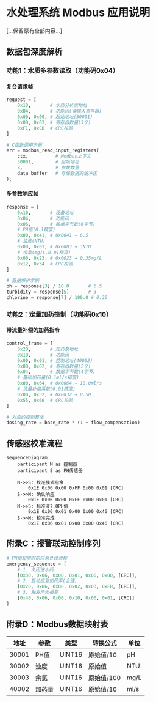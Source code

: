 # 水处理系统 Modbus 应用说明

[...保留原有全部内容...]

## 数据包深度解析

### 功能1：水质多参数读取（功能码0x04）

#### 复合请求帧
```python
request = [
    0x10,       # 水质分析仪地址
    0x04,       # 功能码(读输入寄存器)
    0x00, 0x00, # 起始地址(30001)
    0x00, 0x03, # 寄存器数量(3个)
    0xF1, 0xCB  # CRC校验
]

# C函数调用示例
err = modbus_read_input_registers(
    ctx,          # Modbus上下文
    30001,        # 起始地址
    3,            # 参数数量
    data_buffer   # 存储数据的缓冲区
);
```

#### 多参数响应帧
```python
response = [
    0x10,       # 设备地址
    0x04,       # 功能码
    0x06,       # 数据字节数(6字节)
    # PH值(0.1精度)
    0x00, 0x41, # 0x0041 → 6.5
    # 浊度(NTU)
    0x00, 0x03, # 0x0003 → 3NTU
    # 余氯(mg/L,0.01精度)
    0x00, 0x23, # 0x0023 → 0.35mg/L
    0x12, 0x34  # CRC校验
]

# 数据解析示例
ph = response[3] / 10.0       # 6.5
turbidity = response[5]       # 3
chlorine = response[7] / 100.0 # 0.35
```

### 功能2：定量加药控制（功能码0x10）

#### 带流量补偿的加药指令
```python
control_frame = [
    0x20,       # 加药泵地址
    0x10,       # 功能码
    0x00, 0x01, # 控制地址(40002)
    0x00, 0x02, # 寄存器数量(2个)
    0x04,       # 数据字节数(4字节)
    # 基础加药量(0.1ml/s精度)
    0x00, 0x64, # 0x0064 → 10.0ml/s
    # 流量补偿系数(0.01精度)
    0x00, 0x32, # 0x0032 → 0.50
    0x55, 0x66  # CRC校验
]

# 对应的控制算法
dosing_rate = base_rate * (1 + flow_compensation)
```

## 传感器校准流程
```mermaid
sequenceDiagram
    participant M as 控制器
    participant S as PH传感器
    
    M->>S: 校准模式指令
        0x1E 0x06 0x00 0xFF 0x00 0x01 [CRC]
    S->>M: 确认响应
        0x1E 0x06 0x00 0xFF 0x00 0x01 [CRC]
    M->>S: 标准液7.0PH值
        0x1E 0x06 0x01 0x00 0x00 0x46 [CRC]
    S->>M: 校准完成
        0x1E 0x06 0x01 0x00 0x00 0x46 [CRC]
```

## 附录C：报警联动控制序列
```python
# PH值超限时的应急处理流程
emergency_sequence = [
    # 1. 关闭进水阀
    [0x30, 0x06, 0x00, 0x01, 0x00, 0x00, [CRC]],
    # 2. 启动应急加药泵(全速)
    [0x20, 0x06, 0x00, 0x02, 0x03, 0xE8, [CRC]],
    # 3. 触发声光报警
    [0x40, 0x06, 0x00, 0x10, 0x00, 0x01, [CRC]]
]
```

## 附录D：Modbus数据映射表
| 地址  | 参数       | 类型    | 转换公式       | 单位 |
|-------|------------|---------|----------------|------|
| 30001 | PH值       | UINT16  | 原始值/10       | pH   |
| 30002 | 浊度       | UINT16  | 原始值          | NTU  |
| 30003 | 余氯       | UINT16  | 原始值/100      | mg/L |
| 40002 | 加药量     | UINT16  | 原始值/10       | ml/s |
```